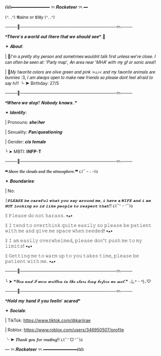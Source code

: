 
ᕱᕱ━━━━━━━━━ ୨ৎ 𝑹𝒐𝒄𝒌𝒆𝒕𝒆𝒆𝒓 ୨ৎ ━

꒰ᐢ. .ᐢ꒱ 𝕽a𝖎ne or 𝕷i𝖑𝖑y ꒰ᐢ. .ᐢ꒱

────🐇────────────────────────────────୨ৎ────

❝𝑻𝒉𝒆𝒓𝒆'𝒔 𝒂 𝒘𝒐𝒓𝒍𝒅 𝒐𝒖𝒕 𝒕𝒉𝒆𝒓𝒆 𝒕𝒉𝒂𝒕 𝒘𝒆 𝒔𝒉𝒐𝒖𝒍𝒅 𝒔𝒆𝒆❞.🌼

✦ 𝑨𝒃𝒐𝒖𝒕:

| 🌼𝐼'𝑚 𝑎 𝑝𝑟𝑒𝑡𝑡𝑦 𝑠ℎ𝑦 𝑝𝑒𝑟𝑠𝑜𝑛 𝑎𝑛𝑑 𝑠𝑜𝑚𝑒𝑡𝑖𝑚𝑒𝑠 𝑤𝑜𝑢𝑙𝑑𝑛𝑡 𝑡𝑎𝑙𝑘 𝑓𝑖𝑟𝑠𝑡 𝑢𝑛𝑙𝑒𝑠𝑠 𝑤𝑒'𝑟𝑒 𝑐𝑙𝑜𝑠𝑒. 𝐼 𝑐𝑎𝑛 𝑜𝑓𝑡𝑒𝑛 𝑏𝑒 𝑠𝑒𝑒𝑛 𝑎𝑡: '𝑃𝑎𝑟𝑡𝑦 𝑚𝑎𝑝', 𝐴𝑛 𝑎𝑟𝑒𝑎 𝑛𝑒𝑎𝑟 '𝑀𝐻𝐴' 𝑤𝑖𝑡ℎ 𝑚𝑦 𝑔𝑓 𝑜𝑟 𝑠𝑜𝑛𝑖𝑐 𝑎𝑟𝑒𝑎!!

| 🌻𝑀𝑦 𝑓𝑎𝑣𝑜𝑟𝑖𝑡𝑒 𝑐𝑜𝑙𝑜𝑟𝑠 𝑎𝑟𝑒 𝑜𝑙𝑖𝑣𝑒 𝑔𝑟𝑒𝑒𝑛 𝑎𝑛𝑑 𝑝𝑖𝑛𝑘 >⩊< 𝑎𝑛𝑑 𝑚𝑦 𝑓𝑎𝑣𝑜𝑟𝑖𝑡𝑒 𝑎𝑛𝑖𝑚𝑎𝑙𝑠 𝑎𝑟𝑒 𝑏𝑢𝑛𝑛𝑖𝑒𝑠 :3, 𝐼 𝑎𝑚 𝑎𝑙𝑤𝑎𝑦𝑠 𝑜𝑝𝑒𝑛 𝑡𝑜 𝑚𝑎𝑘𝑒 𝑛𝑒𝑤 𝑓𝑟𝑖𝑒𝑛𝑑𝑠 𝑠𝑜 𝑝𝑙𝑒𝑎𝑠𝑒 𝑑𝑜𝑛𝑡 𝑓𝑒𝑒𝑙 𝑎𝑓𝑟𝑎𝑖𝑑 𝑡𝑜 𝑠𝑎𝑦 ℎ𝑖!! ╰ ➤ Birthday: 27/5

────🐇────────────────────────────────୨ৎ────

❝𝑾𝒉𝒆𝒓𝒆 𝒘𝒆 𝒔𝒕𝒐𝒑? 𝑵𝒐𝒃𝒐𝒅𝒚 𝒌𝒏𝒐𝒘𝒔..❞

✦ 𝑰𝒅𝒆𝒏𝒕𝒊𝒕𝒚:

| Pronouns: 𝒔𝒉𝒆/𝒉𝒆𝒓

| Sexuality: 𝑷𝒂𝒏/𝒒𝒖𝒆𝒔𝒕𝒊𝒐𝒏𝒊𝒏𝒈

| Gender: 𝒄𝒊𝒔 𝒇𝒆𝒎𝒂𝒍𝒆

╰ ➤ MBTI: 𝐈𝐍𝐅𝐏-𝐓

────🐇────────────────────────────────୨ৎ────

❝𝑨𝒃𝒐𝒗𝒆 𝒕𝒉𝒆 𝒄𝒍𝒐𝒖𝒅𝒔 𝒂𝒏𝒅 𝒕𝒉𝒆 𝒂𝒕𝒎𝒐𝒔𝒑𝒉𝒆𝒓𝒆.❞ ૮꒰˶  - ˕ -꒱ა

✦ 𝑩𝒐𝒖𝒏𝒅𝒂𝒓𝒊𝒆𝒔:

| No:

ᛝ𝑷𝑳𝑬𝑨𝑺𝑬 𝒃𝒆 𝒄𝒂𝒓𝒆𝒇𝒖𝒍 𝒘𝒉𝒂𝒕 𝒚𝒐𝒖 𝒔𝒂𝒚 𝒂𝒓𝒐𝒖𝒏𝒅 𝒎𝒆, 𝒊 𝒉𝒂𝒗𝒆 𝒂 𝑾𝑰𝑭𝑬 𝒂𝒏𝒅 𝒊 𝒂𝒎 𝑵𝑶𝑻 𝒍𝒐𝒐𝒌𝒊𝒏𝒈 𝒔𝒐 𝒊𝒅 𝒍𝒊𝒌𝒆 𝒑𝒆𝒐𝒑𝒍𝒆 𝒕𝒐 𝒓𝒆𝒔𝒑𝒆𝒄𝒕 𝒕𝒉𝒂𝒕!! ૮꒰˶ᵔ ᵕ ᵔ˶꒱ა

ᛝ 𝙿𝚕𝚎𝚊𝚜𝚎 𝚍𝚘 𝚗𝚘𝚝 𝚑𝚊𝚛𝚊𝚜𝚜. •ﻌ•

ᛝ 𝙸 𝚝𝚎𝚗𝚍 𝚝𝚘 𝚘𝚟𝚎𝚛𝚝𝚑𝚒𝚗𝚔 𝚚𝚞𝚒𝚝𝚎 𝚎𝚊𝚜𝚒𝚕𝚢 𝚜𝚘 𝚙𝚕𝚎𝚊𝚜𝚎 𝚋𝚎 𝚙𝚊𝚝𝚒𝚎𝚗𝚝 𝚠𝚒𝚝𝚑 𝚖𝚎 𝚊𝚗𝚍 𝚐𝚒𝚟𝚎 𝚖𝚎 𝚜𝚙𝚊𝚌𝚎 𝚠𝚑𝚎𝚗 𝚗𝚎𝚎𝚍𝚎𝚍! •ﻌ•

ᛝ 𝙸 𝚊𝚖 𝚎𝚊𝚜𝚒𝚕𝚢 𝚘𝚟𝚎𝚛𝚠𝚑𝚎𝚕𝚖𝚎𝚍, 𝚙𝚕𝚎𝚊𝚜𝚎 𝚍𝚘𝚗'𝚝 𝚙𝚞𝚜𝚑 𝚖𝚎 𝚝𝚘 𝚖𝚢 𝚕𝚒𝚖𝚒𝚝𝚜! •ﻌ•

ᛝ 𝙶𝚎𝚝𝚝𝚒𝚗𝚐 𝚖𝚎 𝚝𝚘 𝚠𝚊𝚛𝚖 𝚞𝚙 𝚝𝚘 𝚢𝚘𝚞 𝚝𝚊𝚔𝚎𝚜 𝚝𝚒𝚖𝚎, 𝚙𝚕𝚎𝚊𝚜𝚎 𝚋𝚎 𝚙𝚊𝚝𝚒𝚎𝚗𝚝 𝚠𝚒𝚝𝚑 𝚖𝚎. •ﻌ•

────🐇────────────────────────────────୨ৎ────

╰ ➤ ❝𝓨𝓸𝓾 𝓪𝓷𝓭 𝓘 𝔀𝓮𝓻𝓮 𝔀𝓻𝓲𝓽𝓽𝓮𝓷 𝓲𝓷 𝓽𝓱𝓮 𝓼𝓽𝓪𝓻𝓼 𝓵𝓸𝓷𝓰 𝓫𝓮𝓯𝓸𝓻𝓮 𝔀𝓮 𝓶𝓮𝓽.❞ ⸜(｡˃ ᵕ ˂)⸝♡

────🐇────────────────────────────────୨ৎ────

❝𝑯𝒐𝒍𝒅 𝒎𝒚 𝒉𝒂𝒏𝒅 𝒊𝒇 𝒚𝒐𝒖 𝒇𝒆𝒆𝒍𝒊𝒏' 𝒔𝒄𝒂𝒓𝒆𝒅❞

✦ 𝑺𝒐𝒄𝒊𝒂𝒍𝒔:

| TikTok: https://www.tiktok.com/@kariirae

| Roblox: https://www.roblox.com/users/346950507/profile

╰ ➤ 𝑻𝒉𝒂𝒏𝒌 𝒚𝒐𝒖 𝒇𝒐𝒓 𝒓𝒆𝒂𝒅𝒊𝒏𝒈!! ૮꒰˶ᵔ ᗜ ᵔ˶꒱ა

━ ୨ৎ 𝑹𝒐𝒄𝒌𝒆𝒕𝒆𝒆𝒓 ୨ৎ ━━━━━━━━ᕱᕱ
